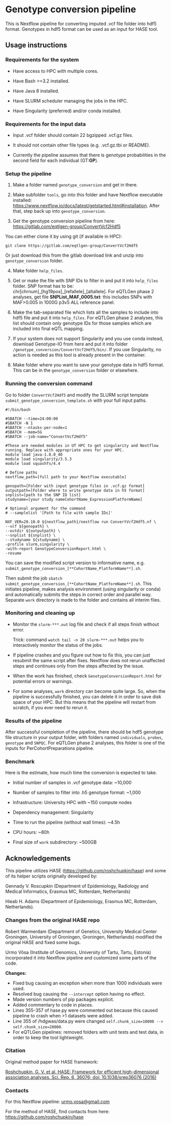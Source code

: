 # Genotype conversion pipeline

This is Nextflow pipeline for converting imputed .vcf file folder into hdf5 format. Genotypes in hdf5 format can be used as an input for HASE tool.

## Usage instructions

### Requirements for the system

- Have access to HPC with multiple cores.

- Have Bash >=3.2 installed.

- Have Java 8 installed.

- Have SLURM scheduler managing the jobs in the HPC.

- Have Singularity (preferred) and/or conda installed.

### Requirements for the input data

- Input .vcf folder should contain 22 bgzipped .vcf.gz files.

- It should not contain other file types (e.g. .vcf.gz.tbi or README).

- Currently the pipeline assumes that there is genotype probabilities in the second field for each individual (GT:**GP**).

### Setup the pipeline

1. Make a folder named `genotype_conversion` and get in there.

2. Make subfolder `tools`, go into this folder and have Nextflow executable installed: https://www.nextflow.io/docs/latest/getstarted.html#installation. After that, step back up into `genotype_conversion`.

3. Get the genotype conversion pipeline from here: https://gitlab.com/eqtlgen-group/ConvertVcf2Hdf5

You can either clone it by using git (if available in HPC):

`git clone https://gitlab.com/eqtlgen-group/ConvertVcf2Hdf5`

Or just download this from the gitlab download link and unzip into `genotype_conversion` folder.

4. Make folder `help_files`.

5. Get or make the file with SNP IDs to filter in and put it into `help_files` folder. SNP format has to be: chr[chrnum]\_[hg19pos]\_[refallele]\_[altallele]. For eQTLGen phase 2 analyses, get file **SNPList_MAF_0005.txt**: this includes SNPs with MAF>0.005 in 1000G p3v5 ALL reference panel. 

6. Make the tab-separated file which lists all the samples to include into hdf5 file and put it into `help_files`. For eQTLGen phase 2 analyses, this list should contain only genotype IDs for those samples which are included into final eQTL mapping.

7. If your system does not support Singularity and you use conda instead, download Genotype-IO from here and put it into folder `/genotype_conversion/ConvertVcf2Hdf5/bin/`. If you use Singularity, no action is needed as this tool is already present in the container.

8. Make folder where you want to save your genotype data in hdf5 format. This can be in the `genotype_conversion` folder or elsewhere.

### Running the conversion command

Go to folder `ConvertVcf2Hdf5` and modify the SLURM script template `submit_genotype_conversion_template.sh` with your full input paths.

```
#!/bin/bash

#SBATCH --time=24:00:00
#SBATCH -N 1
#SBATCH --ntasks-per-node=1
#SBATCH --mem=5G
#SBATCH --job-name="ConvertVcf2Hdf5"

#These are needed modules in UT HPC to get singularity and Nextflow running. Replace with appropriate ones for your HPC.
module load java-1.8.0_40
module load singularity/3.5.3
module load squashfs/4.4

# Define paths
nextflow_path=[full path to your Nextflow executable]

genopath=[Folder with input genotype files in .vcf.gz format]
outputpath=[Folder where to write genotype data in h5 format]
snplist=[path to the SNP ID list]
studyname=[your study nameCohortName_ExpressionPlatformName]

# Optional argument for the command
# --samplelist '[Path to file with sample IDs]'

NXF_VER=20.10.0 ${nextflow_path}/nextflow run ConvertVcf2Hdf5.nf \
--vcf ${genopath} \
--outdir ${outputpath} \
--snplist ${snplist} \
--studyname ${studyname} \
-profile slurm,singularity \
-with-report GenotypeConversionReport.html \
-resume
```

You can save the modified script version to informative name, e.g. `submit_genotype_conversion_[**CohortName_PlatformName**].sh`.

Then submit the job `sbatch submit_genotype_conversion_[**CohortName_PlatformName**].sh`. This initiates pipeline, makes analysis environment (using singularity or conda) and automatically submits the steps in correct order and parallel way. Separate `work` directory is made to the folder and contains all interim files.

### Monitoring and cleaning up

- Monitor the `slurm-***.out` log file and check if all steps finish without error.

	Trick: command `watch tail -n 20 slurm-***.out` helps you to interactively monitor the status of the jobs.

- If pipeline crashes and you figure out how to fix this, you can just resubmit the same script after fixes. Nextflow does not rerun unaffected steps and continues only from the steps affected by the issue. 

- When the work has finished, check `GenotypeConversionReport.html` for potential errors or warnings.

- For some analyses, `work` directory can become quite large. So, when the pipeline is successfully finished, you can delete it in order to save disk space of your HPC. But this means that the pipeline will restart from scratch, if you ever need to rerun it.

### Results of the pipeline

After successful completion of the pipeline, there should be hdf5 genotype file structure in your output folder, with folders named `individuals`, `probes`, `genotype` and `SNPQC`. For eQTLGen phase 2 analyses, this folder is one of the inputs for PerCohortPreparations pipeline.

### Benchmark

Here is the estimate, how much time the conversion is expected to take.

- Initial number of samples in .vcf genotype data: \~10,000

- Number of samples to filter into .h5 genotype format: \~1,000

- Infrastructure: University HPC with \~150 compute nodes

- Dependency management: Singularity 

- Time to run the pipeline (without wall times): \~4.5h

- CPU hours: \~80h

- Final size of `work` subdirectory: \~500GB

## Acknowledgements

This pipeline utilizes HASE (https://github.com/roshchupkin/hase) and some of its helper scripts originally developed by:

Gennady V. Roscupkin (Department of Epidemiology, Radiology and Medical Informatics, Erasmus MC, Rotterdam, Netherlands) 

Hieab H. Adams (Department of Epidemiology, Erasmus MC, Rotterdam, Netherlands). 

### Changes from the original HASE repo

Robert Warmerdam (Department of Genetics, University Medical Center Groningen, University of Groningen, Groningen, Netherlands) modified the original HASE and fixed some bugs.

Urmo Võsa (Institute of Genomics, University of Tartu, Tartu, Estonia) incorporated it into Nextflow pipeline and customized some parts of the code.

**Changes:**

- Fixed bug causing an exception when more than 1000 individuals were used.
- Resolved bug causing the `--intercept` option having no effect.
- Made version numbers of pip packages explicit.
- Added commentary to code in places.
- Lines 355-357 of hase.py were commented out because this caused pipeline to crash when >1 datasets were added.
- Line 355 of /hdgwas/data.py were changed `self.chunk_size=10000 --> self.chunk_size=20000`.
- For eQTLGen pipelines: removed folders with unit tests and test data, in order to keep the tool lightweight.

### Citation

Original method paper for HASE framework:

[Roshchupkin, G. V. et al. HASE: Framework for efficient high-dimensional association analyses. Sci. Rep. 6, 36076; doi: 10.1038/srep36076 (2016)](https://www.nature.com/articles/srep36076)

### Contacts

For this Nextflow pipeline: urmo.vosa@gmail.com

For the method of HASE, find contacts from here: https://github.com/roshchupkin/hase
